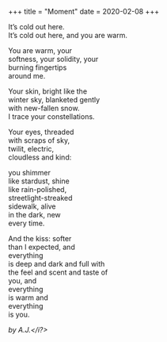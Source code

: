 +++
title = "Moment"
date = 2020-02-08
+++

It’s cold out here. <br/>
It’s cold out here, and you are warm. <br/>

You are warm, your <br/>
softness, your solidity, your <br/>
burning fingertips <br/>
around me. <br/>

Your skin, bright like the <br/>
winter sky, blanketed gently <br/>
with new-fallen snow. <br/>
I trace your constellations. <br/>

Your eyes, threaded <br/>
with scraps of sky, <br/>
twilit, electric, <br/>
cloudless and kind: <br/>

you shimmer <br/>
like stardust, shine <br/>
like rain-polished, <br/>
streetlight-streaked <br/>
sidewalk, alive <br/>
in the dark, new <br/>
every time. <br/>

And the kiss: softer <br/>
than I expected, and <br/>
everything <br/>
is deep and dark and full with <br/>
the feel and scent and taste of <br/>
you, and <br/>
everything <br/>
is warm and <br/>
everything <br/>
is you. <br/>


<i>by A.J.</i?>
